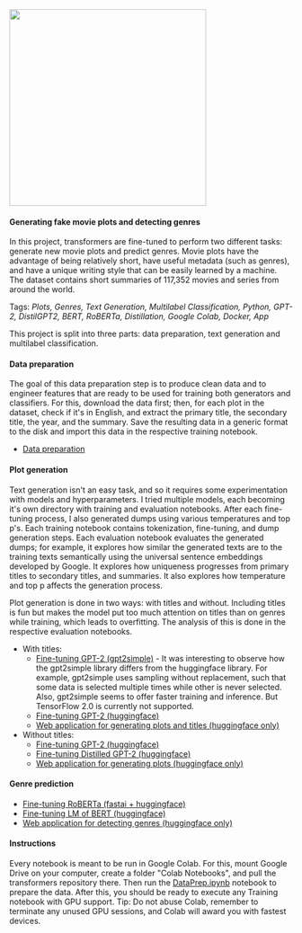 <img width=350 src="https://github.com/polakowo/transformers/blob/master/MoviePlots/movie-plots.jpg?raw=true"/>

#### Generating fake movie plots and detecting genres

In this project, transformers are fine-tuned to perform two different tasks: generate new movie plots and predict genres. Movie plots have the advantage of being relatively short, have useful metadata (such as genres), and have a unique writing style that can be easily learned by a machine. The dataset contains short summaries of 117,352 movies and series from around the world.

Tags: *Plots, Genres, Text Generation, Multilabel Classification, Python, GPT-2, DistilGPT2, BERT, RoBERTa, Distillation, Google Colab, Docker, App*

This project is split into three parts: data preparation, text generation and multilabel classification.

#### Data preparation

The goal of this data preparation step is to produce clean data and to engineer features that are ready to be used for training both generators and classifiers. For this, download the data first; then, for each plot in the dataset, check if it's in English, and extract the primary title, the secondary title, the year, and the summary. Save the resulting data in a generic format to the disk and import this data in the respective training notebook.

- [Data preparation](https://nbviewer.jupyter.org/github/polakowo/transformers/blob/master/MoviePlots/DataPrep.ipynb)

#### Plot generation

Text generation isn't an easy task, and so it requires some experimentation with models and hyperparameters. I tried multiple models, each becoming it's own directory with training and evaluation notebooks. After each fine-tuning process, I also generated dumps using various temperatures and top p's. Each training notebook contains tokenization, fine-tuning, and dump generation steps. Each evaluation notebook evaluates the generated dumps; for example, it explores how similar the generated texts are to the training texts semantically using the universal sentence embeddings developed by Google. It explores how uniqueness progresses from primary titles to secondary titles, and summaries. It also explores how temperature and top p affects the generation process.

Plot generation is done in two ways: with titles and without. Including titles is fun but makes the model put too much attention on titles than on genres while training, which leads to overfitting. The analysis of this is done in the respective evaluation notebooks.

- With titles:
  - [Fine-tuning GPT-2 (gpt2simple)](https://github.com/polakowo/transformers/tree/master/MoviePlots/text_generation/with-titles/GPT-2-gpt2simple) - It was interesting to observe how the gpt2simple library differs from the huggingface library. For example, gpt2simple uses sampling without replacement, such that some data is selected multiple times while other is never selected. Also, gpt2simple seems to offer faster training and inference. But TensorFlow 2.0 is currently not supported.
  - [Fine-tuning GPT-2 (huggingface)](https://github.com/polakowo/transformers/tree/master/MoviePlots/text_generation/with-titles/GPT-2)
  - [Web application for generating plots and titles (huggingface only)](https://github.com/polakowo/transformers/tree/master/MoviePlots/text_generation/with-titles/app)
- Without titles:
  - [Fine-tuning GPT-2 (huggingface)](https://github.com/polakowo/transformers/tree/master/MoviePlots/text_generation/without-titles/GPT-2)
  - [Fine-tuning Distilled GPT-2 (huggingface)](https://github.com/polakowo/transformers/tree/master/MoviePlots/text_generation/without-titles/GPT-2)
  - [Web application for generating plots (huggingface only)](https://github.com/polakowo/transformers/tree/master/MoviePlots/text_generation/without-titles/app)

#### Genre prediction

- [Fine-tuning RoBERTa (fastai + huggingface)](https://github.com/polakowo/transformers/tree/master/MoviePlots/genre_prediction/RoBERTa)
- [Fine-tuning LM of BERT (huggingface)](https://github.com/polakowo/transformers/tree/master/MoviePlots/genre_prediction/BERT/lm_finetuning)
- [Web application for detecting genres (huggingface only)](https://github.com/polakowo/transformers/tree/master/MoviePlots/genre_prediction/app)

#### Instructions

Every notebook is meant to be run in Google Colab. For this, mount Google Drive on your computer, create a folder "Colab Notebooks", and pull the transformers repository there. Then run the [DataPrep.ipynb](https://nbviewer.jupyter.org/github/polakowo/transformers/blob/master/MoviePlots/DataPrep.ipynb) notebook to prepare the data. After this, you should be ready to execute any Training notebook with GPU support. Tip: Do not abuse Colab, remember to terminate any unused GPU sessions, and Colab will award you with fastest devices.
